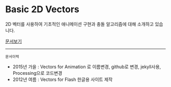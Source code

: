 # Basic 2D Vectors
2D 벡터를 사용하여 기초적인 애니메이션 구현과 충돌 알고리즘에 대해 소개하고 있습니다.

[문서보기](http://brownsoo.github.io/2DVectors/)


---
<small>문서이력</small>

- 2015년 가을 : Vectors for Animation 로 이름변경, github로 변경, jekyll사용, Processing으로 코드변경
- 2012년 여름 : Vectors for Flash 한글용 사이트 제작
